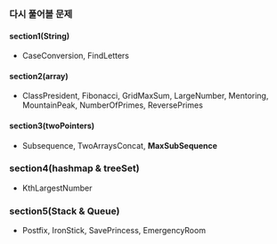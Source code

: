 ### 다시 풀어볼 문제

#### section1(String)

- CaseConversion, FindLetters

#### section2(array)

- ClassPresident, Fibonacci, GridMaxSum, LargeNumber, Mentoring, MountainPeak, NumberOfPrimes, ReversePrimes

#### section3(twoPointers)

- Subsequence, TwoArraysConcat, **MaxSubSequence**

### section4(hashmap & treeSet) 

- KthLargestNumber

### section5(Stack & Queue)

- Postfix, IronStick, SavePrincess, EmergencyRoom